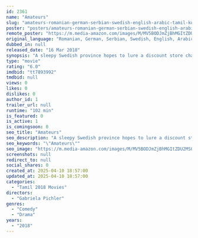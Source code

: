 ```yaml
---
id: 2361
name: "Amateurs"
slug: "amateurs-romanian-german-serbian-swedish-english-arabic-tamil-kurdish-bosnian-movie-download"
poster: "posters/amateurs-romanian-german-serbian-swedish-english-arabic-tamil-kurdish-bosnian-2018.jpg"
remote_poster: "https://m.media-amazon.com/images/M/MV5BODJmZjBhMGItZDU2MS00OGFiLWIwMTYtMWU2NTU0ZDBkMGU1XkEyXkFqcGdeQXVyNDEzMTU1MTc@._V1_SX300.jpg"
original_language: "Romanian, German, Serbian, Swedish, English, Arabic, Tamil, Kurdish, Bosnian"
dubbed_in: null
released_date: "16 Mar 2018"
synopsis: "A sleepy Swedish province hopes to lure a discount store chain by hiring a pompous commercial director to document their town's worthiness, but two bright, brash high school girls from immigrant families use their cellphones and s..."
type: "movie"
rating: "6.0"
imdbid: "tt7893992"
tmdbid: null
views: 0
likes: 0
dislikes: 0
author_id: 1
trailer_url: null
runtime: "102 min"
is_featured: 0
is_active: 1
is_comingsoon: 0
seo_title: "Amateurs"
seo_description: "A sleepy Swedish province hopes to lure a discount store chain by hiring a pompous commercial director to document their town's worthiness, but two bright, brash high school girls from immigrant families use their cellphones and s..."
seo_keywords: "\"Amateurs\""
seo_image: "https://m.media-amazon.com/images/M/MV5BODJmZjBhMGItZDU2MS00OGFiLWIwMTYtMWU2NTU0ZDBkMGU1XkEyXkFqcGdeQXVyNDEzMTU1MTc@._V1_SX300.jpg"
screenshots: null
redirect_to: null
social_shares: 0
created_at: 2025-04-10 18:57:00
updated_at: 2025-04-10 18:57:00
categories:
  - "Tamil 2018 Movies"
directors:
  - "Gabriela Pichler"
genres:
  - "Comedy"
  - "Drama"
years:
  - "2018"
---
```

